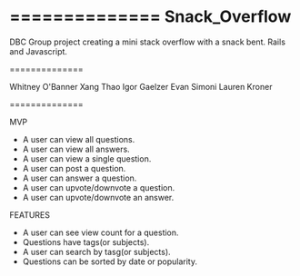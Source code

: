 
==============
Snack_Overflow
==============

DBC Group project creating a mini stack overflow with a snack bent. Rails and Javascript.

==============

Whitney O'Banner
Xang Thao
Igor Gaelzer
Evan Simoni
Lauren Kroner

==============


MVP

- A user can view all questions.
- A user can view all answers.
- A user can view a single question.
- A user can post a question.
- A user can answer a question.
- A user can upvote/downvote a question.
- A user can upvote/downvote an answer.

FEATURES

- A user can see view count for a question.
- Questions have tags(or subjects).
- A user can search by tasg(or subjects).
- Questions can be sorted by date or popularity.

